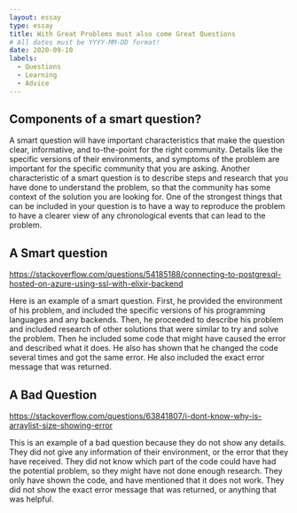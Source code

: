 ```yaml
---
layout: essay
type: essay
title: With Great Problems must also come Great Questions
# All dates must be YYYY-MM-DD format!
date: 2020-09-10
labels:
  - Questions
  - Learning
  - Advice
---
```


## Components of a smart question? 

A smart question will have important characteristics that make the question clear, informative, and to-the-point for the right community. Details like the specific versions of their environments, and symptoms of the problem are  important for the specific community that you are asking. Another characteristic of a smart question is to describe steps and research that you have done to understand the problem, so that the community has some context of the solution you are looking for. One of the strongest things that can be included in your question is to have a way to reproduce the problem to have a clearer view of any chronological events that can lead to the problem.

## A Smart question

<https://stackoverflow.com/questions/54185188/connecting-to-postgresql-hosted-on-azure-using-ssl-with-elixir-backend>

Here is an example of a smart question. First, he provided the environment of his problem, and included the specific versions of his programming languages and any backends. Then, he proceeded to describe his problem and included research of other solutions that were similar to try and solve the problem. Then he included some code that might have caused the error and described what it does. He also has shown that he changed the code several times and got the same error. He also included the exact error message that was returned.

## A Bad Question

<https://stackoverflow.com/questions/63841807/i-dont-know-why-is-arraylist-size-showing-error>

This is an example of a bad question because they do not show any details. They did not give any information of their environment, or the error that they have received. They did not know which part of the code could have had the potential problem, so they might have not done enough research. They only have shown the code, and have mentioned that it does not work. They did not show the exact error message that was returned, or anything that was helpful.
